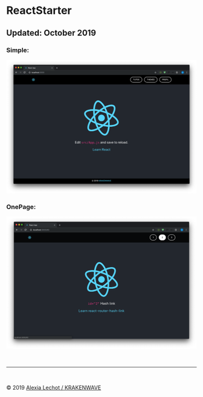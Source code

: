 # ReactStarter 
## Updated: October 2019


### Simple:
![Preview](./Simple/preview.png)

### OnePage:
![Preview](./OnePage/preview2.png)


<br><hr><br>

&copy; 2019 [Alexia Lechot / KRAKENWAVE](https://krakenwave.ch)
